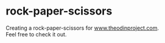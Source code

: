 # rock-paper-scissors

Creating a rock-paper-scissors for www.theodinproject.com.   
Feel free to check it out.   